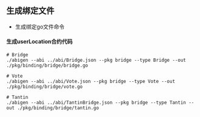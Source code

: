 ## 生成绑定文件

- 生成绑定go文件命令

#### 生成userLocation合约代码

```shell
# Bridge
./abigen --abi ../abi/Bridge.json --pkg bridge --type Bridge --out ./pkg/binding/bridge/bridge.go
```

```shell
# Vote
./abigen --abi ../abi/Vote.json --pkg bridge --type Vote --out ./pkg/binding/bridge/vote.go
```

```shell
# Tantin
./abigen --abi ../abi/TantinBridge.json --pkg bridge --type Tantin --out ./pkg/binding/bridge/tantin.go
```
